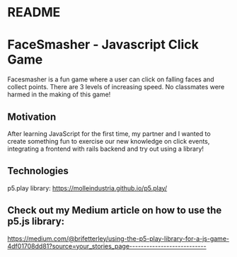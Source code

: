 # README

# FaceSmasher - Javascript Click Game
<!-- A little info about your project and/ or overview that explains what the project is about. -->
Facesmasher is a fun game where a user can click on falling faces and collect points.  There are 3 levels of increasing speed. No classmates were harmed in the making of this game!

## Motivation
After learning JavaScript for the first time, my partner and I wanted to create something fun to exercise our new knowledge on click events, integrating a frontend with rails backend and try out using a library!

## Technologies
p5.play library: https://molleindustria.github.io/p5.play/

## Check out my Medium article on how to use the p5.js library: 
https://medium.com/@brifetterley/using-the-p5-play-library-for-a-js-game-4df01708dd81?source=your_stories_page---------------------------